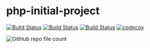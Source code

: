 # php-initial-project

[![Build Status](https://github.com/asminog/php-initial-project/workflows/phpunit/badge.svg)](https://github.com/asminog/php-initial-project/actions)
[![Build Status](https://github.com/asminog/php-initial-project/workflows/analyze/badge.svg)](https://github.com/asminog/php-initial-project/actions)
[![Build Status](https://github.com/asminog/php-initial-project/workflows/phpmd/badge.svg)](https://github.com/asminog/php-initial-project/actions)
[![codecov](https://codecov.io/gh/asminog/php-initial-project/branch/main/graph/badge.svg?token=4QF3P3PV5T)](https://codecov.io/gh/asminog/php-initial-project)

![GitHub repo file count](https://img.shields.io/github/directory-file-count/asminog/php-initial-project)

